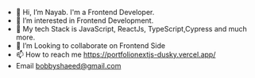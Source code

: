 - 👋 Hi, I’m Nayab. I'm a Frontend Developer. 
- 👀 I’m interested in Frontend Development.
- 🌱 My tech Stack is JavaScript, ReactJs, TypeScript,Cypress and much more.
- 💞️ I’m Looking to collaborate on Frontend Side
- 📫 How to reach me https://portfolionextjs-dusky.vercel.app/
- Email bobbyshaeed@gmail.com
